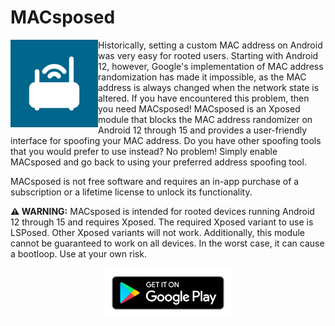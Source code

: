 # MACsposed
<img align="left" src="images/ic_launcher-playstore.png" width="140" />

Historically, setting a custom MAC address on Android was very easy for rooted users. Starting with Android 12, however, Google's implementation of MAC address randomization has made it impossible, as the MAC address is always changed when the network state is altered. If you have encountered this problem, then you need MACsposed! MACsposed is an Xposed module that blocks the MAC address randomizer on Android 12 through 15 and provides a user-friendly interface for spoofing your MAC address. Do you have other spoofing tools that you would prefer to use instead? No problem! Simply enable MACsposed and go back to using your preferred address spoofing tool.

MACsposed is not free software and requires an in-app purchase of a subscription or a lifetime license to unlock its functionality.

**⚠️ WARNING:** MACsposed is intended for rooted devices running Android 12 through 15 and requires Xposed. The required Xposed variant to use is LSPosed. Other Xposed variants will not work. Additionally, this module cannot be guaranteed to work on all devices. In the worst case, it can cause a bootloop. Use at your own risk.

<p align="center">
  <a href="https://play.google.com/store/apps/details?id=com.berdik.macsposed">
    <img src="images/google-play-badge.png" height="80" />
  </a>
</p>